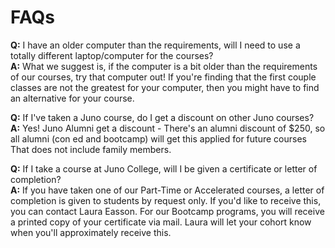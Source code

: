 # FAQs

**Q:** I have an older computer than the requirements, will I need to use a totally different laptop/computer for the courses? </br>
**A:** What we suggest is, if the computer is a bit older than the requirements of our courses, try that computer out! If you're finding that the first couple classes are not the greatest for your computer, then you might have to find an alternative for your course.

**Q:** If I've taken a Juno course, do I get a discount on other Juno courses? </br>
**A:** Yes! Juno Alumni get a discount - There's an alumni discount of $250, so all alumni (con ed and bootcamp) will get this applied for future courses
That does not include family members.

**Q:** If I take a course at Juno College, will I be given a certificate or letter of completion? </br>
**A:** If you have taken one of our Part-Time or Accelerated courses, a letter of completion is given to students by request only. If you'd like to receive this, you can contact Laura Easson. For our Bootcamp programs, you will receive a printed copy of your certificate via mail. Laura will let your cohort know when you'll approximately receive this. 



